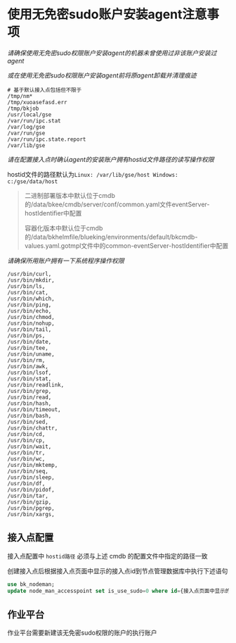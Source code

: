 # 使用无免密sudo账户安装agent注意事项

*请确保使用无免密sudo权限账户安装agent的机器未曾使用过非该账户安装过agent*

*或在使用无免密sudo权限账户安装agent前将原agent卸载并清理痕迹*

```shell
# 基于默认接入点包括但不限于
/tmp/nm*
/tmp/xuoasefasd.err
/tmp/bkjob
/usr/local/gse
/var/run/ipc.stat
/var/log/gse
/var/run/gse
/var/run/ipc.state.report
/var/lib/gse
```

*请在配置接入点时确认agent的安装账户拥有hostid文件路径的读写操作权限*

hostid文件的路径默认为`Linux: /var/lib/gse/host Windows: c:/gse/data/host`

> 二进制部署版本中默认位于cmdb的/data/bkee/cmdb/server/conf/common.yaml文件eventServer-hostIdentifier中配置
>
> 容器化版本中默认位于cmdb的/data/bkhelmfile/blueking/environments/default/bkcmdb-values.yaml.gotmpl文件中的common-eventServer-hostIdentifier中配置

*请确保所用账户拥有一下系统程序操作权限*

```shell
/usr/bin/curl,
/usr/bin/mkdir,
/usr/bin/ls,
/usr/bin/cat,
/usr/bin/which,
/usr/bin/ping,
/usr/bin/echo,
/usr/bin/chmod,
/usr/bin/nohup,
/usr/bin/tail,
/usr/bin/ps,
/usr/bin/date,
/usr/bin/tee,
/usr/bin/uname,
/usr/bin/rm,
/usr/bin/awk,
/usr/bin/lsof,
/usr/bin/stat,
/usr/bin/readlink,
/usr/bin/grep,
/usr/bin/read,
/usr/bin/hash,
/usr/bin/timeout,
/usr/bin/bash,
/usr/bin/sed,
/usr/bin/chattr,
/usr/bin/cd,
/usr/bin/cp,
/usr/bin/wait,
/usr/bin/tr,
/usr/bin/wc,
/usr/bin/mktemp,
/usr/bin/seq,
/usr/bin/sleep,
/usr/bin/df,
/usr/bin/pidof,
/usr/bin/tar,
/usr/bin/gzip,
/usr/bin/pgrep,
/usr/bin/xargs,
```

## 接入点配置

接入点配置中 `hostid路径` 必须与上述 cmdb 的配置文件中指定的路径一致

创建接入点后根据接入点页面中显示的接入点id到节点管理数据库中执行下述语句

```sql
use bk_nodeman;
update node_man_accesspoint set is_use_sudo=0 where id={接入点页面中显示的id};
```

## 作业平台

作业平台需要新建该无免密sudo权限的账户的执行账户